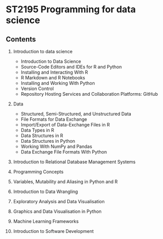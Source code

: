 # ST2195 Programming for data science

## Contents

1. Introduction to data science
    * Introduction to Data Science
    * Source-Code Editors and IDEs for R and Python
    * Installing and Interacting With R
    * R Markdown and R Notebooks
    * Installing and Working With Python
    * Version Control
    * Repository Hosting Services and Collaboration Platforms: GitHub  
  
2. Data
    * Structured, Semi-Structured, and Unstructured Data
    * File Formats for Data Exchange
    * Import/Export of Data-Exchange Files in R
    * Data Types in R
    * Data Structures in R
    * Data Structures in Python
    * Working With NumPy and Pandas
    * Data Exchange File Formats With Python

3. Introduction to Relational Database Management Systems

4. Programming Concepts

5. Variables, Mutability and Aliasing in Python and R

6. Introduction to Data Wrangling

7. Exploratory Analysis and Data Visualisation

8. Graphics and Data Visualisation in Python

9. Machine Learning Frameworks

10. Introduction to Software Development
